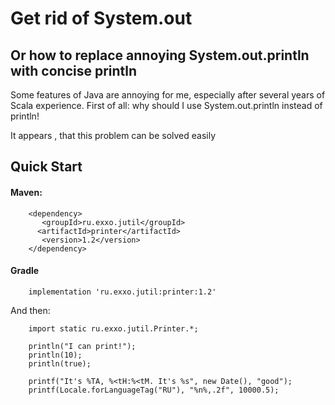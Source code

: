 
# Get rid of System.out

## Or how to replace annoying System.out.println with concise println

Some features of Java are annoying for me, especially after several years of Scala experience. First of all: why should I use System.out.println instead of println!

It appears , that this problem can be solved easily

## Quick Start

#### Maven:
```
    <dependency>
       <groupId>ru.exxo.jutil</groupId>
      <artifactId>printer</artifactId>
       <version>1.2</version>
    </dependency>
```
#### Gradle
```
    implementation 'ru.exxo.jutil:printer:1.2'
```

And then:

```
    import static ru.exxo.jutil.Printer.*;
    
    println("I can print!");
    println(10);
    println(true);

    printf("It's %TA, %<tH:%<tM. It's %s", new Date(), "good");
    printf(Locale.forLanguageTag("RU"), "%n%,.2f", 10000.5);
        
```


